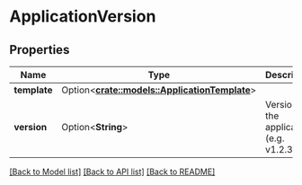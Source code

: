 # ApplicationVersion

## Properties

Name | Type | Description | Notes
------------ | ------------- | ------------- | -------------
**template** | Option<[**crate::models::ApplicationTemplate**](ApplicationTemplate.md)> |  | [optional]
**version** | Option<**String**> | Version of the application (e.g. v1.2.3) | [optional]

[[Back to Model list]](../README.md#documentation-for-models) [[Back to API list]](../README.md#documentation-for-api-endpoints) [[Back to README]](../README.md)


